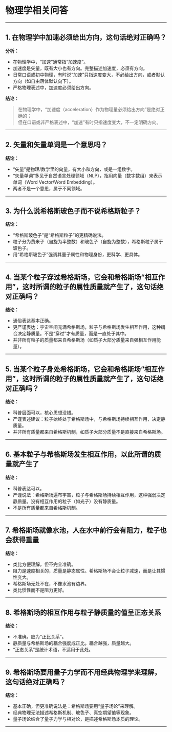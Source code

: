 # 物理学相关问答

---

## 1. 在物理学中加速必须给出方向，这句话绝对正确吗？

**分析：**

- 在物理学中，“加速”通常指“加速度”。
- 加速度是矢量，既有大小也有方向。完整描述加速度，必须有方向。
- 日常口语或初中物理，有时说“加速”只指速度变大，不必给出方向，或者默认方向（如自由落体默认向下）。
- 严格物理表述中，加速度必须给出方向。

**结论：**

> 在物理学中，“加速度（acceleration）作为物理量必须给出方向”是绝对正确的；  
> 但在口语或非严格表述中，“加速”有时只指速度变大，不一定明确方向。

---

## 2. 矢量和矢量单词是一个意思吗？

**结论：**

- “矢量”是物理/数学里的向量，有大小和方向，或是一组数字。
- “矢量单词”多见于自然语言处理领域（NLP），指用向量（数字数组）来表示单词（Word Vector/Word Embedding）。
- 两者不是一个意思，属于不同领域。

---

## 3. 为什么说希格斯玻色子而不说希格斯粒子？

**结论：**

- “希格斯玻色子”是“希格斯粒子”的更精确说法。
- 粒子分为费米子（自旋为半整数）和玻色子（自旋为整数），希格斯粒子属于玻色子。
- 用“希格斯玻色子”强调其量子属性和物理身份，更科学、更具体。

---

## 4. 当某个粒子穿过希格斯场，它会和希格斯场“相互作用”，这时所谓的粒子的属性质量就产生了，这句话绝对正确吗？

**结论：**

- 通俗表达基本正确。
- 更严谨表达：宇宙空间充满希格斯场，粒子与希格斯场发生相互作用，这种耦合决定静质量。不是“穿过”才有质量，而是一直处于其中。
- 并非所有粒子的质量都来自希格斯场（如质子大部分质量来自强相互作用能量）。

---

## 5. 当某个粒子身处希格斯场，它会和希格斯场“相互作用”，这时所谓的粒子的属性质量就产生了，这句话绝对正确吗？

**结论：**

- 科普层面可以，核心思想没错。
- 严谨表述建议：粒子始终处于希格斯场中，与希格斯场持续相互作用，决定静质量。
- 并非所有质量都来自希格斯机制，如质子大部分质量不是直接来自希格斯场。

---

## 6. 基本粒子与希格斯场发生相互作用，以此所谓的质量就产生了

**结论：**

- 科普表达可以。
- 严谨说法：希格斯场遍布宇宙，粒子与希格斯场持续相互作用，这种强弱决定静质量。没有相互作用的粒子（如光子）没有静质量。
- 不是所有质量都来自希格斯机制。

---

## 7. 希格斯场就像水池，人在水中前行会有阻力，粒子也会获得重量

**结论：**

- 类比方便理解，但不完全准确。
- 阻力是速度相关的，质量是静态属性。希格斯场不会让粒子减速，而是让其惯性变大。
- 希格斯场无处不在，不像水池有边界。
- 类比惯性而不是阻力更好。

---

## 8. 希格斯场的相互作用与粒子静质量的值呈正态关系

**结论：**

- 不准确。应为“正比关系”。
- 静质量与希格斯场的耦合强度成正比。耦合越强，质量越大。
- “正态关系”是统计术语，不适用于此处。

---

## 9. 希格斯场要用量子力学而不用经典物理学来理解，这句话绝对正确吗？

**结论：**

- 基本正确，但更准确说法是：希格斯场要用“量子场论”来理解。
- 经典物理无法描述希格斯机制、玻色子、真空期望值等现象。
- 量子场论结合了量子力学与相对论，是描述希格斯场本质的理论。

---
